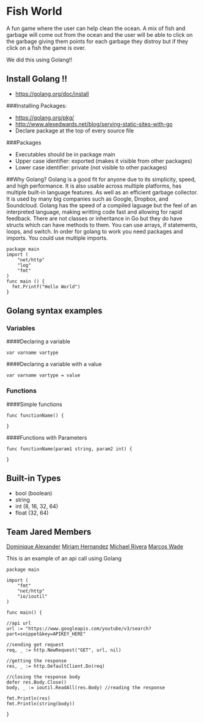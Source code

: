 # Fish World
A fun game where the user can help clean the ocean.
A mix of fish and garbage will come out from the ocean and the
user will be able to click on the garbage giving them points for 
each garbage they distroy but if they click on a fish the game is over.

We did this using Golang!!

## Install Golang !!
* https://golang.org/doc/install

###Installing Packages: 
* https://golang.org/pkg/
* http://www.alexedwards.net/blog/serving-static-sites-with-go
* Declare package at the top of every source file

###Packages
* Execut­ables should be in package main
* Upper case identifier: exported (makes it visible from other packages)
* Lower case identifier: private (not visible to other packages)


##Why Golang?
Golang is a good fit for anyone due to its simplicity, speed, and high performance. It is also
usable across multiple platforms, has multiple built-in language features. As well as an 
efficient garbage collector. It is used by many big companies such as Google, Dropbox, and 
Soundcloud. Golang has the speed of a compiled laguage but the feel of 
an interpreted language, making writting code fast and allowing for rapid feedback.
There are not classes or inheritance in Go but they do have 
structs which can have methods to them. You can use arrays, if statements, loops, and switch.
In order for golang to work you need packages and imports. You could use 
multiple imports.

```
package main 
import (
    "net/http"
    "log"
    "fmt"
)
func main () {
  fmt.Printf("Hello World")
}
```

## Golang syntax examples
### Variables
####Declaring a variable
```
var varname vartype

```
####Declaring a variable with a value

```
var varname vartype = value
```
### Functions
####Simple functions

```
func functionName() {
    
}
```
####Functions with Parameters
```
func functionName(param1 string, param2 int) {
    
}
```

## Built-in  Types
* bool (boolean)
* string
* int (8, 16, 32, 64)
* float (32, 64)

## Team Jared Members
[Dominique Alexander](https://github.com/domo1664)
[Miriam Hernandez](https://github.com/miriamhz14)
[Michael Rivera](https://github.com/Itseasymike)
[Marcos Wade](https://github.com/Paraone)

This is an example of an api call using Golang
```
package main

import (
    "fmt"
    "net/http"
    "io/ioutil"
)

func main() {

//api url
url := "https://www.googleapis.com/youtube/v3/search?part=snippet&key=APIKEY_HERE"

//sending get request
req, _ := http.NewRequest("GET", url, nil)

//getting the response
res, _ := http.DefaultClient.Do(req)

//closing the response body
defer res.Body.Close()
body, _ := ioutil.ReadAll(res.Body) //reading the response

fmt.Println(res)
fmt.Println(string(body))

}
```
